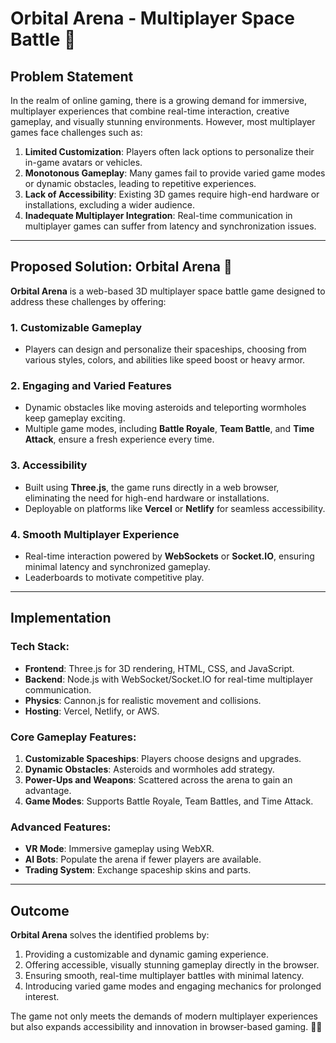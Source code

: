 # Orbital Arena - Multiplayer Space Battle 🚀

## Problem Statement

In the realm of online gaming, there is a growing demand for immersive, multiplayer experiences that combine real-time interaction, creative gameplay, and visually stunning environments. However, most multiplayer games face challenges such as:

1. **Limited Customization**: Players often lack options to personalize their in-game avatars or vehicles.
2. **Monotonous Gameplay**: Many games fail to provide varied game modes or dynamic obstacles, leading to repetitive experiences.
3. **Lack of Accessibility**: Existing 3D games require high-end hardware or installations, excluding a wider audience.
4. **Inadequate Multiplayer Integration**: Real-time communication in multiplayer games can suffer from latency and synchronization issues.

---

## Proposed Solution: Orbital Arena 🌌

**Orbital Arena** is a web-based 3D multiplayer space battle game designed to address these challenges by offering:

### 1. **Customizable Gameplay**
   - Players can design and personalize their spaceships, choosing from various styles, colors, and abilities like speed boost or heavy armor.

### 2. **Engaging and Varied Features**
   - Dynamic obstacles like moving asteroids and teleporting wormholes keep gameplay exciting.
   - Multiple game modes, including **Battle Royale**, **Team Battle**, and **Time Attack**, ensure a fresh experience every time.

### 3. **Accessibility**
   - Built using **Three.js**, the game runs directly in a web browser, eliminating the need for high-end hardware or installations.
   - Deployable on platforms like **Vercel** or **Netlify** for seamless accessibility.

### 4. **Smooth Multiplayer Experience**
   - Real-time interaction powered by **WebSockets** or **Socket.IO**, ensuring minimal latency and synchronized gameplay.
   - Leaderboards to motivate competitive play.

---

## Implementation

### Tech Stack:
- **Frontend**: Three.js for 3D rendering, HTML, CSS, and JavaScript.
- **Backend**: Node.js with WebSocket/Socket.IO for real-time multiplayer communication.
- **Physics**: Cannon.js for realistic movement and collisions.
- **Hosting**: Vercel, Netlify, or AWS.

### Core Gameplay Features:
1. **Customizable Spaceships**: Players choose designs and upgrades.
2. **Dynamic Obstacles**: Asteroids and wormholes add strategy.
3. **Power-Ups and Weapons**: Scattered across the arena to gain an advantage.
4. **Game Modes**: Supports Battle Royale, Team Battles, and Time Attack.

### Advanced Features:
- **VR Mode**: Immersive gameplay using WebXR.
- **AI Bots**: Populate the arena if fewer players are available.
- **Trading System**: Exchange spaceship skins and parts.

---

## Outcome

**Orbital Arena** solves the identified problems by:
1. Providing a customizable and dynamic gaming experience.
2. Offering accessible, visually stunning gameplay directly in the browser.
3. Ensuring smooth, real-time multiplayer battles with minimal latency.
4. Introducing varied game modes and engaging mechanics for prolonged interest.

The game not only meets the demands of modern multiplayer experiences but also expands accessibility and innovation in browser-based gaming. 🚀🌟
